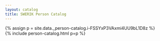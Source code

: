 ```yaml
---
layout: catalog
title: SWERIK Person Catalog
---
```

{% assign p = site.data._person-catalog.i-FSSYxP3VAxmi4UU9bL1D8z %}
{% include person-catalog.html p=p %}

